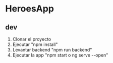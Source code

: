# HeroesApp

## dev

1. Clonar el proyecto
2. Ejecutar "npm install"
3. Levantar backend "npm run backend"
4. Ejecutar la app "npm start o ng serve --open"
